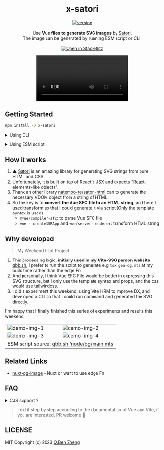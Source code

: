 <h1 align="center">x-satori</h1>

<p align="center">
    <a href="https://www.npmjs.com/package/x-satori">
        <img alt="version" src="https://img.shields.io/npm/v/x-satori?color=212121&label=">
    </a><br><br>
    Use <b>Vue files to generate SVG images</b> by <a href="https://github.com/vercel/satori">Satori</a>.<br>
    The image can be generated by running ESM script or CLI.<br><br>
    <a href="https://stackblitz.com/edit/x-satori?file=package.json">
        <img alt="Open in StackBlitz" src="https://developer.stackblitz.com/img/open_in_stackblitz.svg">
    </a>
</p>

<p align="center">
    <video src="https://user-images.githubusercontent.com/40693636/226353532-1d6fa4b7-02e9-4a30-8dde-f0f8e3dd9fe0.mp4"/>
</p>

## Getting Started

```sh
npm install -D x-satori
```

<details>
<summary>Using CLI</summary><br>

- Dependency: **Vue | Vite**

```sh
$ npx x-satori --help

SYNOPSIS:
    x-satori --template <vue_file_path> --config <satori_config_path> [ --output <path> | --dev ]

OPTIONS:
    -d|--dev                   Turn on Dev mode
    -t|--template <path>       The Vue template file path
    -c|--config   <path>       The export satori configure file path
    -o|--output   <path>       Target output SVG path

EXAMPLES:
    x-satori --config "./satori.js" --template "./Template.vue" --dev
    x-satori --config "./satori.js" --template "./Template.vue"
    x-satori --config "./satori.js" --template "./Template.vue" -o image.svg
```

### Configure

- Extends Satori options and add Vue file props option

```mjs
import { defineSatoriConfig } from 'x-satori/vue'

export default defineSatoriConfig({
    // ... Satori options
    props: {
        // ...Vue SFC props options
        // title: "Hello world"
    },
})
```
### Vue template file

- **Only the template syntax is used**, and props are only used for hint completion
- [→ Satori supports common CSS features](https://github.com/vercel/satori#css)
- [→ Tailwindcss documentation](https://tailwindcss.com/docs/customizing-colors)

```html
<script setup lang="ts">
const props = defineProps({
  title: String,
})
</script>
<template>
  <div class="w-full h-full flex text-white bg-blue-500 items-center justify-center">
    <h1 :style="{ fontSize: '70px' }">
      {{ title }} 👋
    </h1>
  </div>
</template>
```

Example: [`playground/`](./playground/)

<br></details>

<details>
<summary>Using ESM script</summary><br>

- Dependency: **Vue**

```mjs
import { defineSatoriConfig, satoriVue } from 'x-satori/vue'

function main() {
    const _DIRNAME = typeof __dirname !== 'undefined'
        ? __dirname
        : dirname(fileURLToPath(import.meta.url))
    const _OUTPUT = resolve(_DIRNAME, './image/og.png')

    const templateStr = await readFile(resolve(_DIRNAME, './Template.vue'), 'utf8')
    const opt = defineSatoriConfig({
    // ... Satori options
        props: {
        // ...Vue SFC props options
        // title: "Hello world"
        },
    })
    const strSVG = await satoriVue(opt, templateStr)
    console.log(strSVG)
}
main()
```

Example: [`examples/run-esm-script`](./examples/run-esm-script/)

```sh
npm run gen:svg
npm run gen:png
```

</details>

## How it works
1. ▲ [Satori](https://github.com/vercel/satori) is an amazing library for generating SVG strings from pure HTML and CSS.
2. Unfortunately, it is built on top of React's JSX and expects ["React-elements-like objects"](https://github.com/vercel/satori#use-without-jsx).
3. Thank an other library [natemoo-re/satori-html](https://github.com/natemoo-re/satori-html) can to generate the necessary VDOM object from a string of HTML.
4. So the key is to **convert the Vue SFC file to an HTML string**, and here I used transform so that I could generate it via script (Only the template syntax is used)
    - `@vue/compiler-sfc`: to parse Vue SFC file
    - `vue - createSSRApp`  and `vue/server-renderer`: transform HTML string

## Why developed

> My Weekend Pilot Project

1. This processing logic, **initially used in my Vite-SSG person website** [qbb.sh](https://github.com/Zhengqbbb/qbb.sh/blob/790c47026cb1baac34dee8642150ec1729fb0f39/package.json#L18), I prefer to run the script to generate e.g `tsx gen-og.mts` at my build time rather than the edge Fn
2. And personally, I think Vue SFC File would be better in expressing this SVG structure, but I only use the template syntax and props, and the css would use tailwindcss.
3. I did a experiment this weekend, using Vite HRM to improve DX, and developed a CLI so that I could run command and generated the SVG directly.

I'm happy that I finally finished this series of experiments and results this weekend. <br>

<table>
  <tr>
    <td>
        <img alt="demo-img-1"src="https://user-images.githubusercontent.com/40693636/226387222-e2de688d-bbb6-41a2-9454-d10d8fd7784d.png">
    </td>
    <td>
        <img alt="demo-img-2"src="https://user-images.githubusercontent.com/40693636/226387730-d639cc13-1bb2-42da-a2f3-3bbce12bb6d4.png">
    </td>
  </tr>
  <tr>
    <td>
        <img alt="demo-img-3"src="https://user-images.githubusercontent.com/40693636/226387837-18ec7fde-b4a1-4248-8bab-6aed67ce8d38.png">
    </td>
    <td>
        <img alt="demo-img-4"src="https://user-images.githubusercontent.com/40693636/226387925-57b58c6a-6677-44d4-a7a0-6939193704b3.png">
    </td>
  </tr>
  <tr>
    <td align="center" colspan="2">
        ESM script source:
        <a href="https://github.com/Zhengqbbb/qbb.sh/blob/main/build/node/og/main.mts">qbb.sh /node/og/main.mts</a>
    </td>
  </tr>
</table>

## Related Links

- [nuxt-og-image](https://github.com/harlan-zw/nuxt-og-image) - Nuxt or want to use edge Fn

## FAQ

<details>
<summary>CJS support ?</summary><br>

**Not supported**, waiting for upstream library [natemoo-re/ultrahtml](https://github.com/natemoo-re/ultrahtml/tree/main)

</details>

> I did it step by step according to the documentation of Vue and Vite, if you are interested, PR welcome 🤗
## LICENSE

MIT
Copyright (c) 2023 [Q.Ben Zheng](https://github.com/Zhengqbbb)
